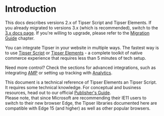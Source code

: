 # Introduction

<aside class="warning">
This docs describes versions 2.x of Tipser Script and Tipser Elements. If you already migrated to versions 3.x (which is recommended), switch to the <a href="/docs/v3">3.x docs page</a>. If you're willing to upgrade, please refer to the <a href="/docs/v3#migration-guide">Migration Guide</a> chapter.
</aside>

You can integrate Tipser in your website in multiple ways. The fastest way is to use [Tipser Script](#tipser-script) or [Tipser Elements](#tipser-elements) - a complete toolkit of native commerce experience that requires less than 5 minutes of tech setup.

Need more control? Check the sections for advanced integrations, such as integrating [AMP](#amp) or setting up tracking with [Analytics](#analytics).

<aside class="notice">This document is a technical reference of Tipser Elements an Tipser Script. It requires some technical knowledge. For conceptual and business resources, head out to our official <a href="https://www.tipser.com/tipser-elements" target="_blank">Publisher's Guide</a>.</aside>

<aside class="notice">Please note, that since Microsoft are recommending their IE11 users to switch to their new browser Edge, the Tipser libraries documented here are compatible with Edge 15 (and higher) as well as other popular browsers.</aside>

